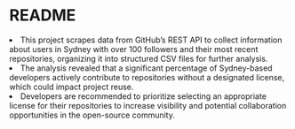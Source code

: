 <h1>README</h1>
<li>This project scrapes data from GitHub’s REST API to collect information about users in Sydney with over 100 followers and their most recent repositories, organizing it into structured CSV files for further analysis.</li>
<li>The analysis revealed that a significant percentage of Sydney-based developers actively contribute to repositories without a designated license, which could impact project reuse.</li>
<li>Developers are recommended to prioritize selecting an appropriate license for their repositories to increase visibility and potential collaboration opportunities in the open-source community.</li>
